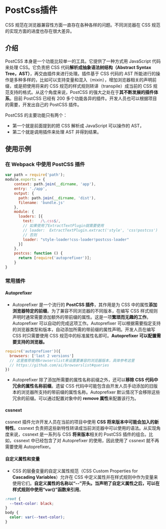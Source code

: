 # PostCss插件

CSS 规范在浏览器兼容性方面一直存在各种各样的问题。不同浏览器在 CSS 规范的实现方面的进度也存在很大差异。

## 介绍

PostCSS 本身是一个功能比较单一的工具。它提供了一种方式用 JavaScript 代码来处理 CSS。它负责把 CSS 代码**解析成抽象语法树结构（Abstract Syntax Tree，AST）**，再交由插件来进行处理。插件基于 CSS 代码的 AST 所能进行的操作是多种多样的，比如可以支持变量和混入（mixin），增加浏览器相关的声明前缀，或是把使用将来的 CSS 规范的样式规则转译（transpile）成当前的 CSS 规范支持的格式。从这个角度来说，PostCSS 的强大之处在于**其不断发展的插件体系**。目前 PostCSS 已经有 200 多个功能各异的插件。开发人员也可以根据项目的需要，开发出自己的 PostCSS 插件。

PostCSS 的主要功能只有两个：

- 第一个就是前面提到的把 CSS 解析成 JavaScript 可以操作的 AST，
- 第二个就是调用插件来处理 AST 并得到结果。

## 使用示例

### 在 Webpack 中使用 PostCSS 插件

``` js
var path = require('path');
module.exports = {
    context: path.join(__dirname, 'app'),
    entry: './app',
    output: {
      path: path.join(__dirname, 'dist'),
      filename: 'bundle.js'
    },
    module: {
      loaders: [{
        test:   /\.css$/,
        // 如果使用了ExtractTextPlugin就需要使用
        // loader:  ExtractTextPlugin.extract('style', 'css!postcss')
        // 否则
        loader: "style-loader!css-loader!postcss-loader"
      }]
    },
    postcss: function () {
      return [require('autoprefixer')];
    }
}
```

### 常用插件

#### Autoprefixer

- Autoprefixer 是一个流行的 **PostCSS 插件**，其作用是为 CSS 中的属性**添加浏览器特定的前缀**。为了兼容不同浏览器的不同版本，在编写 CSS 样式规则声明时通常需要添加额外的带前缀的属性。这是一项**繁琐而无趣的工作**。Autoprefixer 可以自动的完成这项工作。Autoprefixer 可以根据需要指定支持的浏览器类型和版本，自动添加所需的带前缀的属性声明。开发人员在编写 CSS 时只需要使用 CSS 规范中的标准属性名即可。**Autoprefixer 可以配置需要支持的浏览器。**

``` js
require('autoprefixer')({
  browsers: ['last 2 versions']
  // 这里推荐使用browserslist来设置要兼容的浏览器版本，具体参考这里
  // https://github.com/ai/browserslist#queries
})
```

- Autoprefixer 除了添加所需要的属性名称前缀之外，还可以**移除 CSS 代码中冗余的属性名称前缀**。遗留 CSS 代码中可能包含由开发人员手动添加的旧版本的浏览器所支持的带前缀的属性名称。Autoprefixer 默认情况下会移除这些冗余的前缀。可以通过配置对象中的 **remove 属性**来配置该行为。

#### cssnext

cssnext 插件允许开发人员在当前的项目中使用 **CSS 将来版本中可能会加入的新特性**。cssnext 负责把这些新特性转译成当前浏览器中可以使用的语法。从实现角度来说，cssnext 是一系列与 CSS **将来版本**相关的 PostCSS 插件的组合。比如，cssnext 中已经包含了对 Autoprefixer 的使用，因此使用了 cssnext 就不再需要使用 Autoprefixer。

#### 自定义属性和变量

- CSS 的层叠变量的自定义属性规范（CSS Custom Properties for **Cascading Variables**）允许在 CSS 中定义属性并在样式规则中作为变量来使用它们。**自定义属性的名称以“--”开头。当声明了自定义属性之后，可以在样式规则中使用“var()”函数来引用**。

``` css
:root {
  --text-color: black;
}
body {
  color: var(--text-color);
}
```
